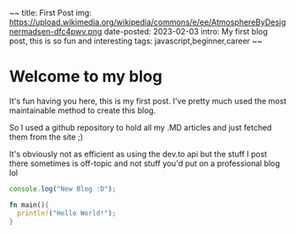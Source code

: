 ~~
title: First Post
img: https://upload.wikimedia.org/wikipedia/commons/e/ee/AtmosphereByDesignermadsen-dfc4pwv.png
date-posted: 2023-02-03
intro: My first blog post, this is so fun and interesting
tags: javascript,beginner,career
~~

# Welcome to my blog

It's fun having you here, this is my first post. I've pretty much used the most maintainable method to create this blog.

So I used a github repository to hold all my .MD articles and just fetched them from the site ;)

It's obviously not as efficient as using the dev.to api but the stuff I post there sometimes is off-topic and not stuff you'd put on a professional blog lol

```javascript
console.log("New Blog :D");
```

```rust
fn main(){
  println!("Hello World!");
}
```
